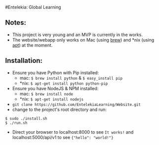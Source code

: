 #Entelekia: Global Learning

## Notes:
- This project is very young and an MVP is currently in the works.
- The website/webapp only works on Mac (using [brew](http://brew.sh/)) and *nix (using [apt](https://wiki.debian.org/Apt)) at the moment.

## Installation:
- Ensure you have Python with Pip installed:
    - mac: `$ brew install python` & `$ easy_install pip`
    - *nix: `$ apt-get install python python-pip`
- Ensure you have NodeJS & NPM installed:
    - mac: `$ brew install node`
    - *nix: `$ apt-get install nodejs`
- `git clone https://github.com/EntelekiaLearning/Website.git`
- change to the project's root directory and run:
```shell
$ sudo ./install.sh
$ ./run.sh
```
- Direct your browser to localhost:8000 to see `It works!` and localhost:5000/api/v1 to see `{"hello": "world!"}`
